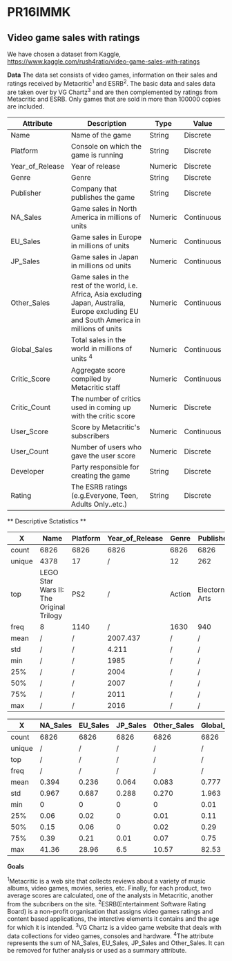# PR16IMMK

## Video game sales with ratings

We have chosen a dataset from Kaggle, https://www.kaggle.com/rush4ratio/video-game-sales-with-ratings

**Data**
The data set consists of video games, information on their sales and ratings received by Metacritic<sup>1</sup> and ESRB<sup>2</sup>. The basic data and sales data are taken over by VG Chartz<sup>3</sup> and are then complemented by ratings from Metacritic and ESRB. Only games that are sold in more than 100000 copies are included.

Attribute | Description      | Type | Value
----------|------------------|------|------
Name      | Name of the game | String | Discrete
Platform | Console on which the game is running | String | Discrete
Year_of_Release | Year of release | Numeric | Discrete
Genre | Genre |  String | Discrete
Publisher | Company that publishes the game | String | Discrete
NA_Sales | Game sales in North America in millions of units | Numeric | Continuous
EU_Sales | Game sales in Europe in millions of units | Numeric | Continuous
JP_Sales | Game sales in Japan in millions od units | Numeric | Continuous
Other_Sales | Game sales in the rest of the world, i.e. Africa, Asia excluding Japan, Australia, Europe excluding EU and South America in millions of units | Numeric | Continuous
Global_Sales | Total sales in the world in millions of units <sup>4</sup> | Numeric | Continuous
Critic_Score | Aggregate score compiled by Metacritic staff | Numeric | Continuous
Critic_Count | The number of critics used in coming up with the critic score | Numeric | Discrete
User_Score | Score by Metacritic's subscribers | Numeric | Continuous
User_Count | Number of users who gave the user score | Numeric | Discrete 
Developer | Party responsible for creating the game | String | Discrete
Rating | The ESRB ratings (e.g.Everyone, Teen, Adults Only..etc.) | String | Discrete


** Descriptive Sctatistics **

 X | Name | Platform | Year_of_Release | Genre | Publisher | Developer 
------------- | ------------- | ------------- | ------------- | ------------- | ------------- | ------------- 
count | 6826 | 6826 | 6826 | 6826 | 6826 | 6826
unique | 4378 | 17 | / | 12 | 262 | 1289 
top | LEGO Star Wars II: The Original Trilogy  | PS2 | / | Action | Electornic Arts | EA Canada
freq | 8 | 1140 | / | 1630 | 940 | 149
mean | / | / | 2007.437 | / | / | / 
std | / | / | 4.211 | / | / | / 
min | / | / | 1985 | / | / | /
25% | / | / | 2004 | / | / | /
50% | / | / | 2007 | / | / | /
75% | / | / | 2011 | / | / | /
max | / | / | 2016 | / | / | /


X | NA_Sales | EU_Sales | JP_Sales | Other_Sales | Global_Sales 
------------- | ------------- | ------------- | ------------- | ------------- | ------------- 
count | 6826 | 6826 | 6826 | 6826 | 6826 
unique | / | / | / | / | /  
top | / | / | / | / | /
freq | / | / | / | / | /
mean | 0.394 | 0.236 | 0.064 | 0.083 | 0.777  
std | 0.967 | 0.687 | 0.288 | 0.270 | 1.963  
min | 0 | 0 | 0 | 0 | 0.01 
25% | 0.06 | 0.02 | 0 | 0.01 | 0.11 
50% | 0.15 | 0.06 | 0 | 0.02 | 0.29 
75% | 0.39 | 0.21 | 0.01 | 0.07 | 0.75 
max | 41.36 | 28.96 | 6.5 | 10.57 | 82.53 

**Goals**


<sup>1</sup>Metacritic is a web site that collects reviews about a variety of music albums, video games, movies, series, etc. Finally, for each product, two average scores are calculated, one of the analysts in Metacritic, another from the subcribers on the site.
<sup>2</sup>ESRB(Entertainment Software Rating Board) is a non-profit organisation that assigns video games ratings and content based applications, the interctive elements it contains and the age for which it is intended.
<sup>3</sup>VG Chartz is a video game website that deals with data collections for video games, consoles and hardware.
<sup>4</sup>The attribute represents the sum of NA_Sales, EU_Sales, JP_Sales and Other_Sales. It can be removed for futher analysis or used as a summary attribute.

